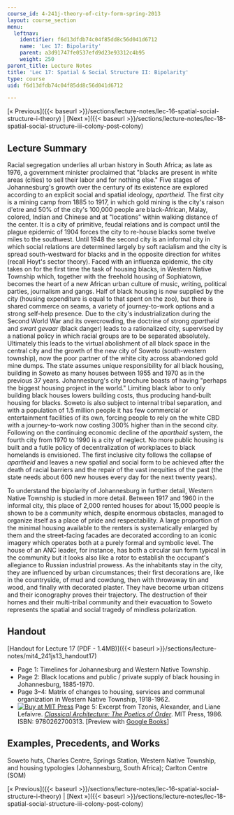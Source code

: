 ```yaml
---
course_id: 4-241j-theory-of-city-form-spring-2013
layout: course_section
menu:
  leftnav:
    identifier: f6d13dfdb74c04f85dd8c56d041d6712
    name: 'Lec 17: Bipolarity'
    parent: a3d91747fe0537efd9d23e93312c4b95
    weight: 250
parent_title: Lecture Notes
title: 'Lec 17: Spatial & Social Structure II: Bipolarity'
type: course
uid: f6d13dfdb74c04f85dd8c56d041d6712

---
```


[« Previous]({{< baseurl >}}/sections/lecture-notes/lec-16-spatial-social-structure-i-theory) | [Next »]({{< baseurl >}}/sections/lecture-notes/lec-18-spatial-social-structure-iii-colony-post-colony)

Lecture Summary
---------------

Racial segregation underlies all urban history in South Africa; as late as 1976, a government minister proclaimed that "blacks are present in white areas (cities) to sell their labor and for nothing else." Five stages of Johannesburg's growth over the century of its existence are explored according to an explicit social and spatial ideology, _apartheid_. The first city is a mining camp from 1885 to 1917, in which gold mining is the city's raison d'etre and 50% of the city's 100,000 people are black-African, Malay, colored, Indian and Chinese and at "locations" within walking distance of the center. It is a city of primitive, feudal relations and is compact until the plague epidemic of 1904 forces the city to re-house blacks some twelve miles to the southwest. Until 1948 the second city is an informal city in which social relations are determined largely by soft racialism and the city is spread south-westward for blacks and in the opposite direction for whites (recall Hoyt's sector theory). Faced with an influenza epidemic, the city takes on for the first time the task of housing blacks, in Western Native Township which, together with the freehold housing of Sophiatown, becomes the heart of a new African urban culture of music, writing, political parties, journalism and gangs. Half of black housing is now supplied by the city (housing expenditure is equal to that spent on the zoo), but there is shared commerce on seams, a variety of journey-to-work options and a strong self-help presence. Due to the city's industrialization during the Second World War and its overcrowding, the doctrine of strong _apartheid_ and _swart gevaar_ (black danger) leads to a rationalized city, supervised by a national policy in which racial groups are to be separated absolutely. Ultimately this leads to the virtual abolishment of all black space in the central city and the growth of the new city of Soweto (south-western township), now the poor partner of the white city across abandoned gold mine dumps. The state assumes unique responsibility for all black housing, building in Soweto as many houses between 1955 and 1970 as in the previous 37 years. Johannesburg's city brochure boasts of having "perhaps the biggest housing project in the world." Limiting black labor to only building black houses lowers building costs, thus producing hand-built housing for blacks. Soweto is also subject to internal tribal separation, and with a population of 1.5 million people it has few commercial or entertainment facilities of its own, forcing people to rely on the white CBD with a journey-to-work now costing 300% higher than in the second city. Following on the continuing economic decline of the _apartheid_ system, the fourth city from 1970 to 1990 is a city of neglect. No more public housing is built and a futile policy of decentralization of workplaces to black homelands is envisioned. The first inclusive city follows the collapse of _apartheid_ and leaves a new spatial and social form to be achieved after the death of racial barriers and the repair of the vast inequities of the past (the state needs about 600 new houses every day for the next twenty years).

To understand the bipolarity of Johannesburg in further detail, Western Native Township is studied in more detail. Between 1917 and 1960 in the informal city, this place of 2,000 rented houses for about 15,000 people is shown to be a community which, despite enormous obstacles, managed to organize itself as a place of pride and respectability. A large proportion of the minimal housing available to the renters is systematically enlarged by them and the street-facing facades are decorated according to an iconic imagery which operates both at a purely formal and symbolic level. The house of an ANC leader, for instance, has both a circular sun form typical in the community but it looks also like a rotor to establish the occupant's allegiance to Russian industrial prowess. As the inhabitants stay in the city, they are influenced by urban circumstances; their first decorations are, like in the countryside, of mud and cowdung, then with throwaway tin and wood, and finally with decorated plaster. They have become urban citizens and their iconography proves their trajectory. The destruction of their homes and their multi-tribal community and their evacuation to Soweto represents the spatial and social tragedy of mindless polarization.

Handout
-------

[Handout for Lecture 17 (PDF - 1.4MB)]({{< baseurl >}}/sections/lecture-notes/mit4_241js13_handout17)

*   Page 1: Timelines for Johannesburg and Western Native Township.
*   Page 2: Black locations and public / private supply of black housing in Johannesburg, 1885-1970.
*   Page 3–4: Matrix of changes to housing, services and communal organization in Western Native Township, 1918-1962.
*   [![Buy at MIT Press](/images/mp_logo.gif)](https://mitpress.mit.edu/9780262700313) Page 5: Excerpt from Tzonis, Alexander, and Liane Lefaivre. [_Classical Architecture: The Poetics of Order_](https://mitpress.mit.edu/9780262700313). MIT Press, 1986. ISBN: 9780262700313. \[Preview with [Google Books](http://books.google.com/books?id=D7M_pWDC3wYC&pg=PAfrontcover)\]

Examples, Precedents, and Works
-------------------------------

Soweto huts, Charles Centre, Springs Station, Western Native Township, and housing typologies (Johannesburg, South Africa); Carlton Centre (SOM)

[« Previous]({{< baseurl >}}/sections/lecture-notes/lec-16-spatial-social-structure-i-theory) | [Next »]({{< baseurl >}}/sections/lecture-notes/lec-18-spatial-social-structure-iii-colony-post-colony)